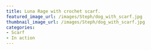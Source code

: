 ```yaml
---
title: Luna Rage with crochet scarf.
featured_image_url: /images/Steph/dog_with_scarf.jpg
thumbnail_image_url: /images/Steph/dog_with_scarf.jpg
categories: 
- Scarf
- In action
---
```

 
